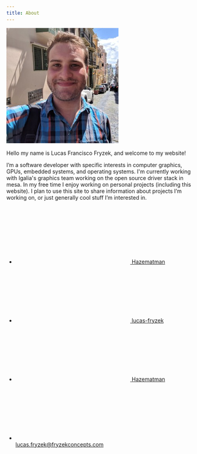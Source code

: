 ```yaml
---
title: About
---
```


<img class="page-self-image" src="/assets/me.jpg">

Hello my name is Lucas Francisco Fryzek, and welcome to my website!

I’m a software developer with specific interests in computer graphics, GPUs, embedded systems, and 
operating systems. I'm currently working with Igalia's graphics team working on the open source
driver stack in mesa. In my free time I enjoy working on personal projects (including this website). I 
plan to use this site to share information about projects I’m working on, or just generally cool stuff 
I’m interested in.

<div class="social-links-container">
<ul class="social-media-list">
<li>
<a href="https://github.com/Hazematman">
    <svg class="svg-icon"><use xlink:href="/assets/minima-social-icons.svg#github"></use></svg>
    <span>Hazematman</span>
</a>
</li>
<li>
<a href="https://www.linkedin.com/in/lucas-fryzek">
    <svg class="svg-icon"><use xlink:href="/assets/minima-social-icons.svg#linkedin"></use></svg>
    <span>lucas-fryzek</span>
</a>
</li>
<li>
<a href="https://mastodon.social/@hazematman">
    <svg class="svg-icon"><use xlink:href="/assets/minima-social-icons.svg#mastodon"></use></svg>
    <span>Hazematman</span>
</a>
</li>
<li>
<a href="mailto:lucas.fryzek@fryzekconcepts.com">
    <svg class="svg-icon"><use xlink:href="/assets/minima-social-icons.svg#mail"></use></svg>
    <span>lucas.fryzek@fryzekconcepts.com</span>
</a>
</li>
</ul>
</div>
